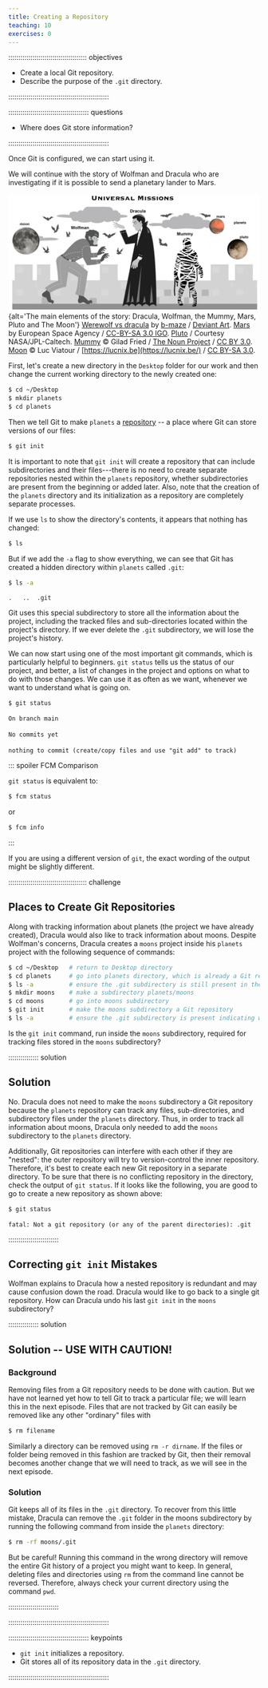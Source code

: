 ```yaml
---
title: Creating a Repository
teaching: 10
exercises: 0
---
```


::::::::::::::::::::::::::::::::::::::: objectives

- Create a local Git repository.
- Describe the purpose of the `.git` directory.

::::::::::::::::::::::::::::::::::::::::::::::::::

:::::::::::::::::::::::::::::::::::::::: questions

- Where does Git store information?

::::::::::::::::::::::::::::::::::::::::::::::::::

Once Git is configured,
we can start using it.

We will continue with the story of Wolfman and Dracula who are investigating if it
is possible to send a planetary lander to Mars.

![](fig/motivatingexample.png){alt='The main elements of the story: Dracula, Wolfman, the Mummy, Mars, Pluto and The Moon'}
[Werewolf vs dracula](https://www.deviantart.com/b-maze/art/Werewolf-vs-Dracula-124893530)
by [b-maze](https://www.deviantart.com/b-maze) / [Deviant Art](https://www.deviantart.com/).
[Mars](https://en.wikipedia.org/wiki/File:OSIRIS_Mars_true_color.jpg) by European Space Agency /
[CC-BY-SA 3.0 IGO](https://creativecommons.org/licenses/by/3.0/deed.en).
[Pluto](https://commons.wikimedia.org/wiki/File:PIA19873-Pluto-NewHorizons-FlyingPastImage-20150714-transparent.png) /
Courtesy NASA/JPL-Caltech.
[Mummy](https://commons.wikimedia.org/wiki/File:Mummy_icon_-_Noun_Project_4070.svg)
© Gilad Fried / [The Noun Project](https://thenounproject.com/) /
[CC BY 3.0](https://creativecommons.org/licenses/by/3.0/deed.en).
[Moon](https://commons.wikimedia.org/wiki/File:Lune_ico.png)
© Luc Viatour / [https://lucnix.be](https://lucnix.be/) /
[CC BY-SA 3.0](https://creativecommons.org/licenses/by-sa/3.0/deed.en).

First, let's create a new directory in the `Desktop` folder for our work and then change the current working directory to the newly created one:

```bash
$ cd ~/Desktop
$ mkdir planets
$ cd planets
```

Then we tell Git to make `planets` a [repository](../learners/reference.md#repository)
\-- a place where Git can store versions of our files:

```bash
$ git init
```

It is important to note that `git init` will create a repository that
can include subdirectories and their files---there is no need to create
separate repositories nested within the `planets` repository, whether
subdirectories are present from the beginning or added later. Also, note
that the creation of the `planets` directory and its initialization as a
repository are completely separate processes.

If we use `ls` to show the directory's contents,
it appears that nothing has changed:

```bash
$ ls
```

But if we add the `-a` flag to show everything,
we can see that Git has created a hidden directory within `planets` called `.git`:

```bash
$ ls -a
```

```output
.	..	.git
```

Git uses this special subdirectory to store all the information about the project,
including the tracked files and sub-directories located within the project's directory.
If we ever delete the `.git` subdirectory,
we will lose the project's history.

We can now start using one of the most important git commands, which is particularly helpful to beginners. `git status` tells us the status of our project, and better, a list of changes in the project and options on what to do with those changes. We can use it as often as we want, whenever we want to understand what is going on.

```bash
$ git status
```

```output
On branch main

No commits yet

nothing to commit (create/copy files and use "git add" to track)
```

::: spoiler FCM Comparison

`git status` is equivalent to:

```bash
$ fcm status
```

or

```bash
$ fcm info
```

:::

If you are using a different version of `git`, the exact
wording of the output might be slightly different.

:::::::::::::::::::::::::::::::::::::::  challenge

## Places to Create Git Repositories

Along with tracking information about planets (the project we have already created),
Dracula would also like to track information about moons.
Despite Wolfman's concerns, Dracula creates a `moons` project inside his `planets`
project with the following sequence of commands:

```bash
$ cd ~/Desktop   # return to Desktop directory
$ cd planets     # go into planets directory, which is already a Git repository
$ ls -a          # ensure the .git subdirectory is still present in the planets directory
$ mkdir moons    # make a subdirectory planets/moons
$ cd moons       # go into moons subdirectory
$ git init       # make the moons subdirectory a Git repository
$ ls -a          # ensure the .git subdirectory is present indicating we have created a new Git repository
```

Is the `git init` command, run inside the `moons` subdirectory, required for
tracking files stored in the `moons` subdirectory?

:::::::::::::::  solution

## Solution

No. Dracula does not need to make the `moons` subdirectory a Git repository
because the `planets` repository can track any files, sub-directories, and
subdirectory files under the `planets` directory.  Thus, in order to track
all information about moons, Dracula only needed to add the `moons` subdirectory
to the `planets` directory.

Additionally, Git repositories can interfere with each other if they are "nested":
the outer repository will try to version-control
the inner repository. Therefore, it's best to create each new Git
repository in a separate directory. To be sure that there is no conflicting
repository in the directory, check the output of `git status`. If it looks
like the following, you are good to go to create a new repository as shown
above:

```bash
$ git status
```

```output
fatal: Not a git repository (or any of the parent directories): .git
```

:::::::::::::::::::::::::

## Correcting `git init` Mistakes

Wolfman explains to Dracula how a nested repository is redundant and may cause confusion
down the road. Dracula would like to go back to a single git repository. How can Dracula undo
his last `git init` in the `moons` subdirectory?

:::::::::::::::  solution

## Solution -- USE WITH CAUTION!

### Background

Removing files from a Git repository needs to be done with caution. But we have not learned
yet how to tell Git to track a particular file; we will learn this in the next episode. Files
that are not tracked by Git can easily be removed like any other "ordinary" files with

```bash
$ rm filename
```

Similarly a directory can be removed using `rm -r dirname`.
If the files or folder being removed in this fashion are tracked by Git, then their removal
becomes another change that we will need to track, as we will see in the next episode.

### Solution

Git keeps all of its files in the `.git` directory.
To recover from this little mistake, Dracula can remove the `.git`
folder in the moons subdirectory by running the following command from inside the `planets` directory:

```bash
$ rm -rf moons/.git
```

But be careful! Running this command in the wrong directory will remove
the entire Git history of a project you might want to keep.
In general, deleting files and directories using `rm` from the command line cannot be reversed.
Therefore, always check your current directory using the command `pwd`.



:::::::::::::::::::::::::

::::::::::::::::::::::::::::::::::::::::::::::::::

:::::::::::::::::::::::::::::::::::::::: keypoints

- `git init` initializes a repository.
- Git stores all of its repository data in the `.git` directory.

::::::::::::::::::::::::::::::::::::::::::::::::::
